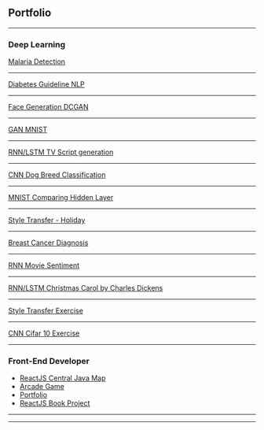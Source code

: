 ## Portfolio

---

### Deep Learning 

[Malaria Detection](https://github.com/ellyanalinden/malaria_detection_cnn)
<!--img src="images/dummy_thumbnail.jpg?raw=true"/-->

---
[Diabetes Guideline NLP](https://github.com/ellyanalinden/nlp_diabetes_guideline)
<!--img src="images/dummy_thumbnail.jpg?raw=true"/-->

---
[Face Generation DCGAN](https://github.com/ellyanalinden/face_gen_project)
<!--img src="images/dummy_thumbnail.jpg?raw=true"/-->

---
[GAN MNIST](https://github.com/ellyanalinden/gan_mnist_exercise)
<!--img src="images/dummy_thumbnail.jpg?raw=true"/-->

---
[RNN/LSTM TV Script generation](https://github.com/ellyanalinden/tv_script_gen/blob/master/dlnd_tv_script_generation.ipynb)
<!--img src="images/dummy_thumbnail.jpg?raw=true"/-->

---
[CNN Dog Breed Classification](https://github.com/ellyanalinden/dog_project/blob/master/dog_app.ipynb)
<!--img src="images/dummy_thumbnail.jpg?raw=true"/-->

---
[MNIST Comparing Hidden Layer](https://github.com/ellyanalinden/MNIST_comparinghiddenlayer)
<!--img src="images/dummy_thumbnail.jpg?raw=true"/-->

---
[Style Transfer - Holiday](https://github.com/ellyanalinden/holiday_style_transfer_no_grid/blob/master/Style_Transfer_Exercise_No_Grid.ipynb)
<!--img src="images/dummy_thumbnail.jpg?raw=true"/-->

---
[Breast Cancer Diagnosis](https://github.com/ellyanalinden/breast_cancer_diagnosis/blob/master/breast_cancer_diagnosis.ipynb)
<!--img src="images/dummy_thumbnail.jpg?raw=true"/-->

---
[RNN Movie Sentiment](https://github.com/ellyanalinden/Pytorch_sentiment_movie_RNN/blob/master/Sentiment_RNN_Exercise.ipynb)
<!--img src="images/dummy_thumbnail.jpg?raw=true"/-->

---
[RNN/LSTM Christmas Carol by Charles Dickens](https://github.com/ellyanalinden/Pytorch_christmas_carol_RNN_text/blob/master/Character_Level_RNN_Exercise.ipynb)
<!--img src="images/dummy_thumbnail.jpg?raw=true"/-->

---
[Style Transfer Exercise](https://github.com/ellyanalinden/Transfer_style_lesson_6/blob/master/Style_Transfer_Exercise.ipynb)
<!--img src="images/dummy_thumbnail.jpg?raw=true"/-->

---
[CNN Cifar 10 Exercise](https://github.com/ellyanalinden/pytorch_cifar_10_cnn-/blob/master/cifar10_cnn_exercise.ipynb)
<!--img src="images/dummy_thumbnail.jpg?raw=true"/-->

---

### Front-End Developer

- [ReactJS Central Java Map](https://github.com/ellyanalinden/central-java)
- [Arcade Game](https://ellyanalinden.github.io/Arcade-Game-Project/)
- [Portfolio](https://ellyanalinden.github.io/Portfolio-Project/)
- [ReactJS Book Project](https://github.com/ellyanalinden/Books-Project)


---




---

<!-- Remove above link if you don't want to attibute -->
